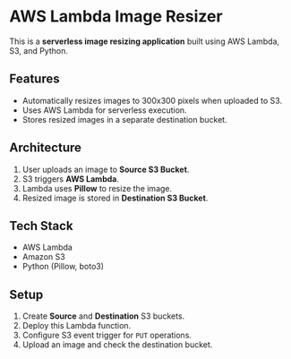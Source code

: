 # AWS Lambda Image Resizer

This is a **serverless image resizing application** built using AWS Lambda, S3, and Python.

## Features
- Automatically resizes images to 300x300 pixels when uploaded to S3.
- Uses AWS Lambda for serverless execution.
- Stores resized images in a separate destination bucket.

## Architecture
1. User uploads an image to **Source S3 Bucket**.
2. S3 triggers **AWS Lambda**.
3. Lambda uses **Pillow** to resize the image.
4. Resized image is stored in **Destination S3 Bucket**.

## Tech Stack
- AWS Lambda
- Amazon S3
- Python (Pillow, boto3)

## Setup
1. Create **Source** and **Destination** S3 buckets.
2. Deploy this Lambda function.
3. Configure S3 event trigger for `PUT` operations.
4. Upload an image and check the destination bucket.


